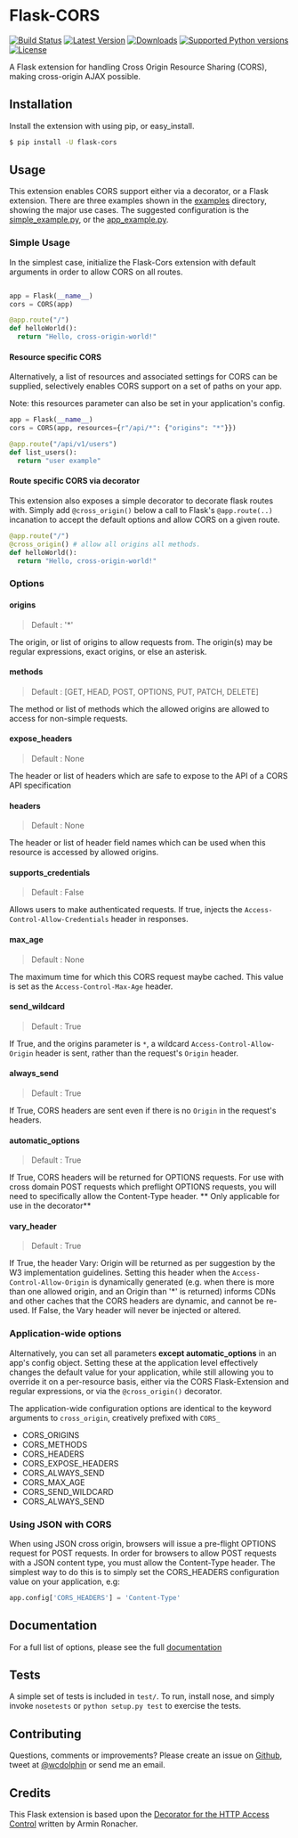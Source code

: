 # Flask-CORS

[![Build Status](https://api.travis-ci.org/wcdolphin/flask-cors.svg?branch=master)](https://travis-ci.org/wcdolphin/flask-cors) [![Latest Version](https://pypip.in/version/Flask-Cors/badge.svg)](https://pypi.python.org/pypi/Flask-Cors/) [![Downloads](https://pypip.in/download/Flask-Cors/badge.svg)](https://pypi.python.org/pypi/Flask-Cors/) [![Supported Python versions](https://pypip.in/py_versions/Flask-Cors/badge.svg)](https://pypi.python.org/pypi/Flask-Cors/) [![License](https://pypip.in/license/Flask-Cors/badge.svg)](https://pypi.python.org/pypi/Flask-Cors/)

A Flask extension for handling Cross Origin Resource Sharing (CORS), making cross-origin AJAX possible.

## Installation

Install the extension with using pip, or easy_install.

```bash
$ pip install -U flask-cors
```

## Usage

This extension enables CORS support either via a decorator, or a Flask extension. There are three examples shown in the [examples](https://github.com/wcdolphin/flask-cors/tree/master/examples) directory, showing the major use cases. The suggested configuration is the [simple_example.py](https://github.com/wcdolphin/flask-cors/tree/master/examples/simple_example.py), or the [app_example.py](https://github.com/wcdolphin/flask-cors/tree/master/examples/app_based_example.py).


### Simple Usage

In the simplest case, initialize the Flask-Cors extension with default arguments in order to allow CORS on all routes.

```python

app = Flask(__name__)
cors = CORS(app)

@app.route("/")
def helloWorld():
  return "Hello, cross-origin-world!"
```

#### Resource specific CORS

Alternatively, a list of resources and associated settings for CORS can be supplied, selectively enables CORS support on a set of paths on your app.

Note: this resources parameter can also be set in your application's config.

```python
app = Flask(__name__)
cors = CORS(app, resources={r"/api/*": {"origins": "*"}})

@app.route("/api/v1/users")
def list_users():
  return "user example"
```

#### Route specific CORS via decorator

This extension also exposes a simple decorator to decorate flask routes with. Simply add `@cross_origin()` below a call to Flask's `@app.route(..)` incanation to accept the default options and allow CORS on a given route.

```python
@app.route("/")
@cross_origin() # allow all origins all methods.
def helloWorld():
  return "Hello, cross-origin-world!"
```

### Options

#### origins
> Default : '*'

The origin, or list of origins to allow requests from. The origin(s) may be regular expressions, exact origins, or else an asterisk.

#### methods
> Default : [GET, HEAD, POST, OPTIONS, PUT, PATCH, DELETE]

The method or list of methods which the allowed origins are allowed to access for non-simple requests.

#### expose_headers
> Default : None

The header or list of headers which are safe to expose to the API of a CORS API specification

#### headers
> Default : None

The header or list of header field names which can be used when this resource is accessed by allowed origins.

#### supports_credentials
> Default : False

Allows users to make authenticated requests. If true, injects the `Access-Control-Allow-Credentials` header in responses.

#### max_age
> Default : None

The maximum time for which this CORS request maybe cached. This value is set as the `Access-Control-Max-Age` header.

#### send_wildcard
> Default : True

If True, and the origins parameter is `*`, a wildcard `Access-Control-Allow-Origin` header is sent, rather than the request's `Origin` header.

#### always_send
> Default : True

If True, CORS headers are sent even if there is no `Origin` in the request's headers.

#### automatic_options
> Default : True

If True, CORS headers will be returned for OPTIONS requests. For use with cross domain POST requests which preflight OPTIONS requests, you will need to specifically allow the Content-Type header. ** Only applicable for use in the decorator**

#### vary_header
> Default : True

If True, the header Vary: Origin will be returned as per suggestion by the W3 implementation guidelines. Setting this header when the `Access-Control-Allow-Origin` is dynamically generated (e.g. when there is more than one allowed origin, and an Origin than '*' is returned) informs CDNs and other caches that the CORS headers are dynamic, and cannot be re-used. If False, the Vary header will never be injected or altered.

### Application-wide options

Alternatively, you can set all parameters **except automatic_options** in an app's config object. Setting these at the application level effectively changes the default value for your application, while still allowing you to override it on a per-resource basis, either via the CORS Flask-Extension and regular expressions, or via the `@cross_origin()` decorator.


The application-wide configuration options are identical to the keyword arguments to `cross_origin`, creatively prefixed with `CORS_`


* CORS_ORIGINS
* CORS_METHODS
* CORS_HEADERS
* CORS_EXPOSE_HEADERS
* CORS_ALWAYS_SEND
* CORS_MAX_AGE
* CORS_SEND_WILDCARD
* CORS_ALWAYS_SEND

### Using JSON with CORS

When using JSON cross origin, browsers will issue a pre-flight OPTIONS request for POST requests. In order for browsers to allow POST requests with a JSON content type, you must allow the Content-Type header. The simplest way to do this is to simply set the CORS_HEADERS configuration value on your application, e.g:

```python
app.config['CORS_HEADERS'] = 'Content-Type'
```


## Documentation

For a full list of options, please see the full [documentation](http://flask-cors.readthedocs.org/en/latest/)


## Tests

A simple set of tests is included in `test/`. To run, install nose, and simply invoke `nosetests` or `python setup.py test` to exercise the tests.

## Contributing

Questions, comments or improvements? Please create an issue on [Github](https://github.com/wcdolphin/flask-cors), tweet at [@wcdolphin](https://twitter.com/wcdolphin) or send me an email.

## Credits

This Flask extension is based upon the [Decorator for the HTTP Access Control](http://flask.pocoo.org/snippets/56/) written by Armin Ronacher.
